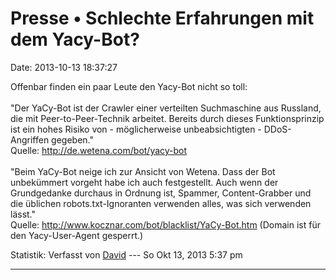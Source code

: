 Presse • Schlechte Erfahrungen mit dem Yacy-Bot?
================================================

Date: 2013-10-13 18:37:27

Offenbar finden ein paar Leute den Yacy-Bot nicht so toll:\
\
\"Der YaCy-Bot ist der Crawler einer verteilten Suchmaschine aus
Russland, die mit Peer-to-Peer-Technik arbeitet. Bereits durch dieses
Funktionsprinzip ist ein hohes Risiko von - möglicherweise
unbeabsichtigten - DDoS-Angriffen gegeben.\"\
Quelle: <http://de.wetena.com/bot/yacy-bot>\
\
\"Beim YaCy-Bot neige ich zur Ansicht von Wetena. Dass der Bot
unbekümmert vorgeht habe ich auch festgestellt. Auch wenn der
Grundgedanke durchaus in Ordnung ist, Spammer, Content-Grabber und die
üblichen robots.txt-Ignoranten verwenden alles, was sich verwenden
lässt.\"\
Quelle: <http://www.kocznar.com/bot/blacklist/YaCy-Bot.htm> (Domain ist
für den Yacy-User-Agent gesperrt.)

Statistik: Verfasst von
[David](http://forum.yacy-websuche.de/memberlist.php?mode=viewprofile&u=8887)
--- So Okt 13, 2013 5:37 pm

------------------------------------------------------------------------
